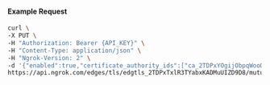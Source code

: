 <!-- Code generated for API Clients. DO NOT EDIT. -->
#### Example Request
```bash
curl \
-X PUT \
-H "Authorization: Bearer {API_KEY}" \
-H "Content-Type: application/json" \
-H "Ngrok-Version: 2" \
-d '{"enabled":true,"certificate_authority_ids":["ca_2TDPxYOgijObpqWooQ8orkEUr9A"]}' \
https://api.ngrok.com/edges/tls/edgtls_2TDPxTxlR3TYabxKADMuUIZD9D8/mutual_tls
